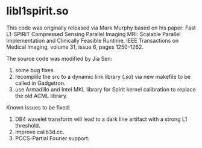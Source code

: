# libl1spirit.so

This code was originally released via Mark Murphy based on his paper: Fast L1-SPIRiT Compressed Sensing Parallel Imaging MRI: Scalable Parallel Implementation and Clinically Feasible Runtime, IEEE Transactions on Medical Imaging, volume 31, issue 6, pages 1250-1262.

The source code was modified by Jia Sen:
1. some bug fixes.
2. recomplile the src to a dynamic link library (.so) via new makefile to be called in Gadgetron.
3. use Armadillo and Intel MKL library for Spirit kernel calibration to replace the old ACML library.

Known issues to be fixed:
1. DB4 wavelet transform will lead to a dark line artifact with a strong L1 threshold.
2. Improve calib3d.cc.
3. POCS-Partial Fourier support.
